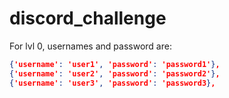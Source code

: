 # discord_challenge

For lvl 0, usernames and password are:

```json
{'username': 'user1', 'password': 'password1'},
{'username': 'user2', 'password': 'password2'},
{'username': 'user3', 'password': 'password3},
```
